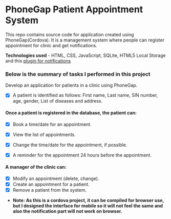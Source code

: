# PhoneGap Patient Appointment System
This repo contains source code for application created using PhoneGap(Cordova). It is a management system where people can register appointment for clinic and get notifications.

**Technologies used** - HTML, CSS, JavaScript, SQLite, HTML5 Local Storage and this [plugin for notifications](https://github.com/katzer/cordova-plugin-local-notifications)
### Below is the summary of tasks I performed in this project

Develop an application for patients in a clinic using PhoneGap.
- [x] A patient is identified as follows: First name, Last name, SIN number, age, gender, List of diseases and address.

#### Once a patient is registered in the database, the patient can:
- [x] Book a time/date for an appointment.

- [x] View the list of appointments.

- [x] Change the time/date for the appointment, if possible.

- [x] A reminder for the appointment 24 hours before the appointment.

#### A manager of the clinic can:
- [x] Modify an appointment (delete, change).
- [x] Create an appointment for a patient.
- [x] Remove a patient from the system.

- **Note: As this is a cordova project, it can be compiled for browser use, but I designed the interface for mobile so it will not feel the same and also the notification part will not work on browser.**

